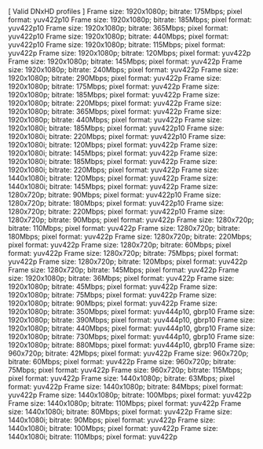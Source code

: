 [ Valid DNxHD profiles ]
Frame size: 1920x1080p; bitrate: 175Mbps; pixel format: yuv422p10
Frame size: 1920x1080p; bitrate: 185Mbps; pixel format: yuv422p10
Frame size: 1920x1080p; bitrate: 365Mbps; pixel format: yuv422p10
Frame size: 1920x1080p; bitrate: 440Mbps; pixel format: yuv422p10
Frame size: 1920x1080p; bitrate: 115Mbps; pixel format: yuv422p
Frame size: 1920x1080p; bitrate: 120Mbps; pixel format: yuv422p
Frame size: 1920x1080p; bitrate: 145Mbps; pixel format: yuv422p
Frame size: 1920x1080p; bitrate: 240Mbps; pixel format: yuv422p
Frame size: 1920x1080p; bitrate: 290Mbps; pixel format: yuv422p
Frame size: 1920x1080p; bitrate: 175Mbps; pixel format: yuv422p
Frame size: 1920x1080p; bitrate: 185Mbps; pixel format: yuv422p
Frame size: 1920x1080p; bitrate: 220Mbps; pixel format: yuv422p
Frame size: 1920x1080p; bitrate: 365Mbps; pixel format: yuv422p
Frame size: 1920x1080p; bitrate: 440Mbps; pixel format: yuv422p
Frame size: 1920x1080i; bitrate: 185Mbps; pixel format: yuv422p10
Frame size: 1920x1080i; bitrate: 220Mbps; pixel format: yuv422p10
Frame size: 1920x1080i; bitrate: 120Mbps; pixel format: yuv422p
Frame size: 1920x1080i; bitrate: 145Mbps; pixel format: yuv422p
Frame size: 1920x1080i; bitrate: 185Mbps; pixel format: yuv422p
Frame size: 1920x1080i; bitrate: 220Mbps; pixel format: yuv422p
Frame size: 1440x1080i; bitrate: 120Mbps; pixel format: yuv422p
Frame size: 1440x1080i; bitrate: 145Mbps; pixel format: yuv422p
Frame size: 1280x720p; bitrate: 90Mbps; pixel format: yuv422p10
Frame size: 1280x720p; bitrate: 180Mbps; pixel format: yuv422p10
Frame size: 1280x720p; bitrate: 220Mbps; pixel format: yuv422p10
Frame size: 1280x720p; bitrate: 90Mbps; pixel format: yuv422p
Frame size: 1280x720p; bitrate: 110Mbps; pixel format: yuv422p
Frame size: 1280x720p; bitrate: 180Mbps; pixel format: yuv422p
Frame size: 1280x720p; bitrate: 220Mbps; pixel format: yuv422p
Frame size: 1280x720p; bitrate: 60Mbps; pixel format: yuv422p
Frame size: 1280x720p; bitrate: 75Mbps; pixel format: yuv422p
Frame size: 1280x720p; bitrate: 120Mbps; pixel format: yuv422p
Frame size: 1280x720p; bitrate: 145Mbps; pixel format: yuv422p
Frame size: 1920x1080p; bitrate: 36Mbps; pixel format: yuv422p
Frame size: 1920x1080p; bitrate: 45Mbps; pixel format: yuv422p
Frame size: 1920x1080p; bitrate: 75Mbps; pixel format: yuv422p
Frame size: 1920x1080p; bitrate: 90Mbps; pixel format: yuv422p
Frame size: 1920x1080p; bitrate: 350Mbps; pixel format: yuv444p10, gbrp10
Frame size: 1920x1080p; bitrate: 390Mbps; pixel format: yuv444p10, gbrp10
Frame size: 1920x1080p; bitrate: 440Mbps; pixel format: yuv444p10, gbrp10
Frame size: 1920x1080p; bitrate: 730Mbps; pixel format: yuv444p10, gbrp10
Frame size: 1920x1080p; bitrate: 880Mbps; pixel format: yuv444p10, gbrp10
Frame size: 960x720p; bitrate: 42Mbps; pixel format: yuv422p
Frame size: 960x720p; bitrate: 60Mbps; pixel format: yuv422p
Frame size: 960x720p; bitrate: 75Mbps; pixel format: yuv422p
Frame size: 960x720p; bitrate: 115Mbps; pixel format: yuv422p
Frame size: 1440x1080p; bitrate: 63Mbps; pixel format: yuv422p
Frame size: 1440x1080p; bitrate: 84Mbps; pixel format: yuv422p
Frame size: 1440x1080p; bitrate: 100Mbps; pixel format: yuv422p
Frame size: 1440x1080p; bitrate: 110Mbps; pixel format: yuv422p
Frame size: 1440x1080i; bitrate: 80Mbps; pixel format: yuv422p
Frame size: 1440x1080i; bitrate: 90Mbps; pixel format: yuv422p
Frame size: 1440x1080i; bitrate: 100Mbps; pixel format: yuv422p
Frame size: 1440x1080i; bitrate: 110Mbps; pixel format: yuv422p